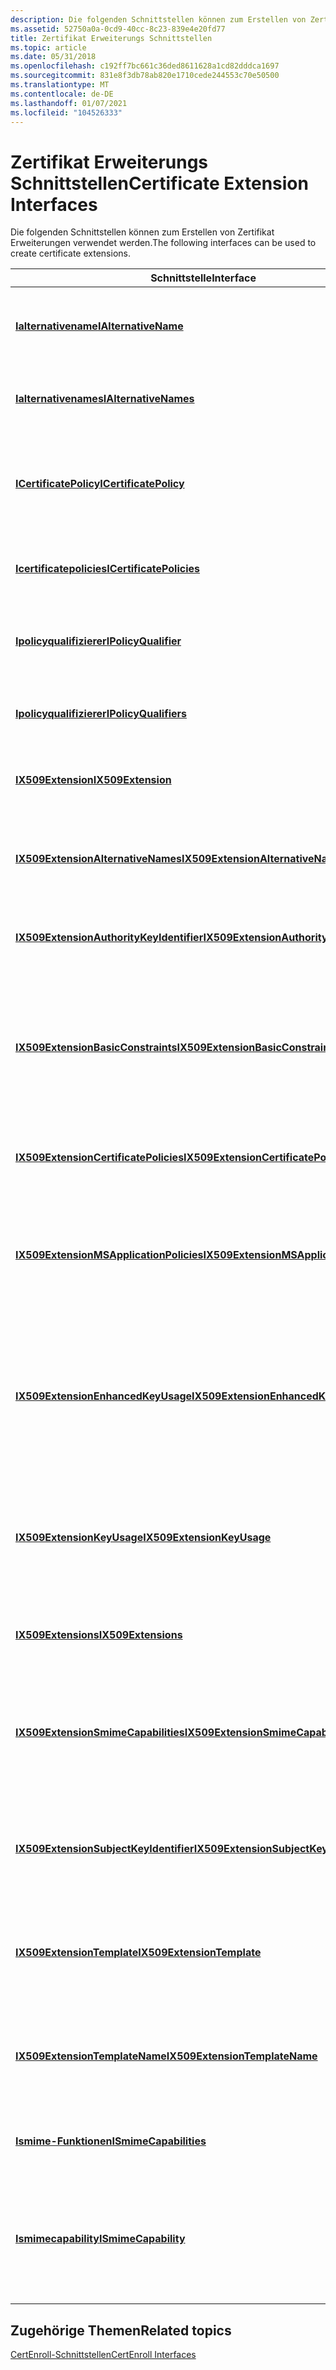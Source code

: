 ```yaml
---
description: Die folgenden Schnittstellen können zum Erstellen von Zertifikat Erweiterungen verwendet werden.
ms.assetid: 52750a0a-0cd9-40cc-8c23-839e4e20fd77
title: Zertifikat Erweiterungs Schnittstellen
ms.topic: article
ms.date: 05/31/2018
ms.openlocfilehash: c192ff7bc661c36ded8611628a1cd82dddca1697
ms.sourcegitcommit: 831e8f3db78ab820e1710cede244553c70e50500
ms.translationtype: MT
ms.contentlocale: de-DE
ms.lasthandoff: 01/07/2021
ms.locfileid: "104526333"
---
```

# <a name="certificate-extension-interfaces"></a><span data-ttu-id="5652d-103">Zertifikat Erweiterungs Schnittstellen</span><span class="sxs-lookup"><span data-stu-id="5652d-103">Certificate Extension Interfaces</span></span>

<span data-ttu-id="5652d-104">Die folgenden Schnittstellen können zum Erstellen von Zertifikat Erweiterungen verwendet werden.</span><span class="sxs-lookup"><span data-stu-id="5652d-104">The following interfaces can be used to create certificate extensions.</span></span>



| <span data-ttu-id="5652d-105">Schnittstelle</span><span class="sxs-lookup"><span data-stu-id="5652d-105">Interface</span></span>                                                                            | <span data-ttu-id="5652d-106">BESCHREIBUNG</span><span class="sxs-lookup"><span data-stu-id="5652d-106">Description</span></span>                                                                                                                                    |
|--------------------------------------------------------------------------------------|------------------------------------------------------------------------------------------------------------------------------------------------|
| [<span data-ttu-id="5652d-107">**Ialternativename**</span><span class="sxs-lookup"><span data-stu-id="5652d-107">**IAlternativeName**</span></span>](/windows/desktop/api/CertEnroll/nn-certenroll-ialternativename)                                         | <span data-ttu-id="5652d-108">Stellt eine Instanz einer **alternativenames** -Erweiterung dar.</span><span class="sxs-lookup"><span data-stu-id="5652d-108">Represents an instance of an **AlternativeNames** extension.</span></span>                                                                                   |
| [<span data-ttu-id="5652d-109">**Ialternativenames**</span><span class="sxs-lookup"><span data-stu-id="5652d-109">**IAlternativeNames**</span></span>](/windows/desktop/api/CertEnroll/nn-certenroll-ialternativenames)                                       | <span data-ttu-id="5652d-110">Verwaltet eine Auflistung von [**ialternativename**](/windows/desktop/api/CertEnroll/nn-certenroll-ialternativename) -Objekten.</span><span class="sxs-lookup"><span data-stu-id="5652d-110">Manages a collection of [**IAlternativeName**](/windows/desktop/api/CertEnroll/nn-certenroll-ialternativename) objects.</span></span>                                                                  |
| [<span data-ttu-id="5652d-111">**ICertificatePolicy**</span><span class="sxs-lookup"><span data-stu-id="5652d-111">**ICertificatePolicy**</span></span>](/windows/desktop/api/CertEnroll/nn-certenroll-icertificatepolicy)                                     | <span data-ttu-id="5652d-112">Gibt eine Zertifikat Richtlinie an, die den Zweck identifiziert, für den das Zertifikat verwendet werden kann.</span><span class="sxs-lookup"><span data-stu-id="5652d-112">Specifies a certificate policy that identifies the purpose for which the certificate can be used.</span></span>                                              |
| [<span data-ttu-id="5652d-113">**Icertificatepolicies**</span><span class="sxs-lookup"><span data-stu-id="5652d-113">**ICertificatePolicies**</span></span>](/windows/desktop/api/CertEnroll/nn-certenroll-icertificatepolicies)                                 | <span data-ttu-id="5652d-114">Verwaltet eine Auflistung von [**ICertificatePolicy**](/windows/desktop/api/CertEnroll/nn-certenroll-icertificatepolicy) -Objekten.</span><span class="sxs-lookup"><span data-stu-id="5652d-114">Manages a collection of [**ICertificatePolicy**](/windows/desktop/api/CertEnroll/nn-certenroll-icertificatepolicy) objects.</span></span>                                                              |
| [<span data-ttu-id="5652d-115">**Ipolicyqualifizierer**</span><span class="sxs-lookup"><span data-stu-id="5652d-115">**IPolicyQualifier**</span></span>](/windows/desktop/api/CertEnroll/nn-certenroll-ipolicyqualifier)                                         | <span data-ttu-id="5652d-116">Stellt einen Qualifizierer dar, der einer Zertifikat Richtlinie zugeordnet werden kann.</span><span class="sxs-lookup"><span data-stu-id="5652d-116">Represents a qualifier that can be associated with a certificate policy.</span></span>                                                                       |
| [<span data-ttu-id="5652d-117">**Ipolicyqualifizierer**</span><span class="sxs-lookup"><span data-stu-id="5652d-117">**IPolicyQualifiers**</span></span>](/windows/desktop/api/CertEnroll/nn-certenroll-ipolicyqualifiers)                                       | <span data-ttu-id="5652d-118">Verwaltet eine Auflistung von [**ipolicyqualifier**](/windows/desktop/api/CertEnroll/nn-certenroll-ipolicyqualifier) -Objekten.</span><span class="sxs-lookup"><span data-stu-id="5652d-118">Manages a collection of [**IPolicyQualifier**](/windows/desktop/api/CertEnroll/nn-certenroll-ipolicyqualifier) objects.</span></span>                                                                  |
| [<span data-ttu-id="5652d-119">**IX509Extension**</span><span class="sxs-lookup"><span data-stu-id="5652d-119">**IX509Extension**</span></span>](/windows/desktop/api/CertEnroll/nn-certenroll-ix509extension)                                             | <span data-ttu-id="5652d-120">Definiert eine Erweiterung für eine Zertifikat Anforderung.</span><span class="sxs-lookup"><span data-stu-id="5652d-120">Defines an extension for a certificate request.</span></span>                                                                                                |
| [<span data-ttu-id="5652d-121">**IX509ExtensionAlternativeNames**</span><span class="sxs-lookup"><span data-stu-id="5652d-121">**IX509ExtensionAlternativeNames**</span></span>](/windows/desktop/api/CertEnroll/nn-certenroll-ix509extensionalternativenames)             | <span data-ttu-id="5652d-122">Gibt mindestens ein alternatives namens Formular für den Betreff eines Zertifikats an.</span><span class="sxs-lookup"><span data-stu-id="5652d-122">Specifies one or more alternative name forms for the subject of a certificate.</span></span>                                                                 |
| [<span data-ttu-id="5652d-123">**IX509ExtensionAuthorityKeyIdentifier**</span><span class="sxs-lookup"><span data-stu-id="5652d-123">**IX509ExtensionAuthorityKeyIdentifier**</span></span>](/windows/desktop/api/CertEnroll/nn-certenroll-ix509extensionauthoritykeyidentifier) | <span data-ttu-id="5652d-124">Stellt eine **autoritykeyidentifier** -Erweiterung dar.</span><span class="sxs-lookup"><span data-stu-id="5652d-124">Represents an **AuthorityKeyIdentifier** extension.</span></span>                                                                                            |
| [<span data-ttu-id="5652d-125">**IX509ExtensionBasicConstraints**</span><span class="sxs-lookup"><span data-stu-id="5652d-125">**IX509ExtensionBasicConstraints**</span></span>](/windows/desktop/api/CertEnroll/nn-certenroll-ix509extensionbasicconstraints)             | <span data-ttu-id="5652d-126">Gibt an, ob der Zertifikat Antragsteller eine Zertifizierungsstelle ist, und wenn dies der Fall ist, die Tiefe der untergeordneten Zertifizierungsstellen Kette.</span><span class="sxs-lookup"><span data-stu-id="5652d-126">Specifies whether the certificate subject is a certification authority and, if so, the depth of the subordinate certification authority chain.</span></span> |
| [<span data-ttu-id="5652d-127">**IX509ExtensionCertificatePolicies**</span><span class="sxs-lookup"><span data-stu-id="5652d-127">**IX509ExtensionCertificatePolicies**</span></span>](/windows/desktop/api/CertEnroll/nn-certenroll-ix509extensioncertificatepolicies)       | <span data-ttu-id="5652d-128">Stellt eine Sammlung von Richtlinien Informations Begriffen dar.</span><span class="sxs-lookup"><span data-stu-id="5652d-128">Represents a collection of policy information terms.</span></span>                                                                                           |
| [<span data-ttu-id="5652d-129">**IX509ExtensionMSApplicationPolicies**</span><span class="sxs-lookup"><span data-stu-id="5652d-129">**IX509ExtensionMSApplicationPolicies**</span></span>](/windows/desktop/api/CertEnroll/nn-certenroll-ix509extensionmsapplicationpolicies)   | <span data-ttu-id="5652d-130">Stellt eine Auflistung von Objekt bezeichatoren dar, die angeben, wie ein Zertifikat von einer Anwendung verwendet werden kann.</span><span class="sxs-lookup"><span data-stu-id="5652d-130">Represents a collection of object identifiers that indicate how a certificate can be used by an application.</span></span>                                   |
| [<span data-ttu-id="5652d-131">**IX509ExtensionEnhancedKeyUsage**</span><span class="sxs-lookup"><span data-stu-id="5652d-131">**IX509ExtensionEnhancedKeyUsage**</span></span>](/windows/desktop/api/CertEnroll/nn-certenroll-ix509extensionenhancedkeyusage)             | <span data-ttu-id="5652d-132">Stellt eine Auflistung von Objekt Bezeichnerobjekten dar, die die beabsichtigte Verwendung des in einem Zertifikat enthaltenen öffentlichen Schlüssels identifizieren.</span><span class="sxs-lookup"><span data-stu-id="5652d-132">Represents a collection of object identifiers that identify the intended uses of the public key contained in a certificate.</span></span>                    |
| [<span data-ttu-id="5652d-133">**IX509ExtensionKeyUsage**</span><span class="sxs-lookup"><span data-stu-id="5652d-133">**IX509ExtensionKeyUsage**</span></span>](/windows/desktop/api/CertEnroll/nn-certenroll-ix509extensionkeyusage)                             | <span data-ttu-id="5652d-134">Stellt Einschränkungen für die Vorgänge dar, die von dem im Zertifikat enthaltenen öffentlichen Schlüssel ausgeführt werden können.</span><span class="sxs-lookup"><span data-stu-id="5652d-134">Represents restrictions on the operations that can be performed by the public key contained in the certificate.</span></span>                                |
| [<span data-ttu-id="5652d-135">**IX509Extensions**</span><span class="sxs-lookup"><span data-stu-id="5652d-135">**IX509Extensions**</span></span>](/windows/desktop/api/CertEnroll/nn-certenroll-ix509extensions)                                           | <span data-ttu-id="5652d-136">Verwaltet eine Auflistung von [**IX509Extension**](/windows/desktop/api/CertEnroll/nn-certenroll-ix509extension) -Objekten.</span><span class="sxs-lookup"><span data-stu-id="5652d-136">Manages a collection of [**IX509Extension**](/windows/desktop/api/CertEnroll/nn-certenroll-ix509extension) objects.</span></span>                                                                      |
| [<span data-ttu-id="5652d-137">**IX509ExtensionSmimeCapabilities**</span><span class="sxs-lookup"><span data-stu-id="5652d-137">**IX509ExtensionSmimeCapabilities**</span></span>](/windows/desktop/api/CertEnroll/nn-certenroll-ix509extensionsmimecapabilities)           | <span data-ttu-id="5652d-138">Stellt eine Auflistung dar, die die Entschlüsselungs Funktionen eines e-Mail Empfängers an einen e-Mail-Absender meldet.</span><span class="sxs-lookup"><span data-stu-id="5652d-138">Represents a collection that reports the decryption capabilities of an email recipient to an email sender.</span></span>                                     |
| [<span data-ttu-id="5652d-139">**IX509ExtensionSubjectKeyIdentifier**</span><span class="sxs-lookup"><span data-stu-id="5652d-139">**IX509ExtensionSubjectKeyIdentifier**</span></span>](/windows/desktop/api/CertEnroll/nn-certenroll-ix509extensionsubjectkeyidentifier)     | <span data-ttu-id="5652d-140">Stellt eine " **subjetkeyidentifier** "-Erweiterung dar, mit der ein Signaturzertifikat identifiziert wird.</span><span class="sxs-lookup"><span data-stu-id="5652d-140">Represents a **SubjectKeyIdentifier** extension used to identify a signing certificate.</span></span>                                                        |
| [<span data-ttu-id="5652d-141">**IX509ExtensionTemplate**</span><span class="sxs-lookup"><span data-stu-id="5652d-141">**IX509ExtensionTemplate**</span></span>](/windows/desktop/api/CertEnroll/nn-certenroll-ix509extensiontemplate)                             | <span data-ttu-id="5652d-142">Stellt eine **certificatetemplate** -Erweiterung dar, die eine Vorlage der Version 2 enthält.</span><span class="sxs-lookup"><span data-stu-id="5652d-142">Represents a **CertificateTemplate** extension that contains a version 2 template.</span></span>                                                             |
| [<span data-ttu-id="5652d-143">**IX509ExtensionTemplateName**</span><span class="sxs-lookup"><span data-stu-id="5652d-143">**IX509ExtensionTemplateName**</span></span>](/windows/desktop/api/CertEnroll/nn-certenroll-ix509extensiontemplatename)                     | <span data-ttu-id="5652d-144">Stellt eine **certificatetemplatename** -Erweiterung dar, die eine Vorlage der Version 1 enthält.</span><span class="sxs-lookup"><span data-stu-id="5652d-144">Represents a **CertificateTemplateName** extension that contains a version 1 template.</span></span>                                                         |
| [<span data-ttu-id="5652d-145">**Ismime-Funktionen**</span><span class="sxs-lookup"><span data-stu-id="5652d-145">**ISmimeCapabilities**</span></span>](/windows/desktop/api/CertEnroll/nn-certenroll-ismimecapabilities)                                     | <span data-ttu-id="5652d-146">Verwaltet eine Auflistung von [**ismimecapability**](/windows/desktop/api/CertEnroll/nn-certenroll-ismimecapability) -Objekten.</span><span class="sxs-lookup"><span data-stu-id="5652d-146">Manages a collection of [**ISmimeCapability**](/windows/desktop/api/CertEnroll/nn-certenroll-ismimecapability) objects.</span></span>                                                                  |
| [<span data-ttu-id="5652d-147">**Ismimecapability**</span><span class="sxs-lookup"><span data-stu-id="5652d-147">**ISmimeCapability**</span></span>](/windows/desktop/api/CertEnroll/nn-certenroll-ismimecapability)                                         | <span data-ttu-id="5652d-148">Stellt eine **SMIME-** Funktionserweiterung dar, die die Entschlüsselungs Funktionen eines e-Mail-Empfängers angibt.</span><span class="sxs-lookup"><span data-stu-id="5652d-148">Represents an **SMIMECapabilities** extension that identifies the decryption capabilities of an email recipient.</span></span>                               |



 

## <a name="related-topics"></a><span data-ttu-id="5652d-149">Zugehörige Themen</span><span class="sxs-lookup"><span data-stu-id="5652d-149">Related topics</span></span>

<dl> <dt>

[<span data-ttu-id="5652d-150">CertEnroll-Schnittstellen</span><span class="sxs-lookup"><span data-stu-id="5652d-150">CertEnroll Interfaces</span></span>](certenroll-interfaces.md)
</dt> </dl>

 

 



